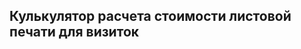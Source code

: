 ## Кулькулятор расчета стоимости листовой печати для визиток
<div id="integratedCalculator" class="url-document-printing" style="position: relative; min-height: 150px;"></div>
<script>
    let container = document.getElementById("integratedCalculator");
    let  params = { 
            materialType: "document-printing",
        };
        let integrated = new PxpCalcManager(container, params);
    // if(window.innerWidth<=800){
    //     window.onCompleteLoadPxpCalc = (calc) => {
    //             calc.totalPriceCalculator.stickyBlock.isEnable(false)
    //             calc.totalPriceCalculator.stickyBlock.isEnable.subscribe(val=>{
    //             calc.totalPriceCalculator.stickyBlock.isEnable(false)})
    //         }
    //     }
</script>
<style>
    .loading-wheel:before{position:absolute;top:50%;left:50%;content:'';z-index:1112;display:block;width:32px;height:32px;margin:-16px 0 0 -16px;border:2px solid rgb(117,117,117);border-radius:50%;border-left-color:transparent;border-right-color:transparent;animation:cssload-spin 500ms infinite linear;-o-animation:cssload-spin 500ms infinite linear;-ms-animation:cssload-spin 500ms infinite linear;-webkit-animation:cssload-spin 500ms infinite linear;-moz-animation:cssload-spin 500ms infinite linear}
    .loading-wheel:after{position:absolute;top:0;left:0;bottom:0;right:0;content:'';background:#fff;z-index:1111;opacity:.9;display:block}
</style>